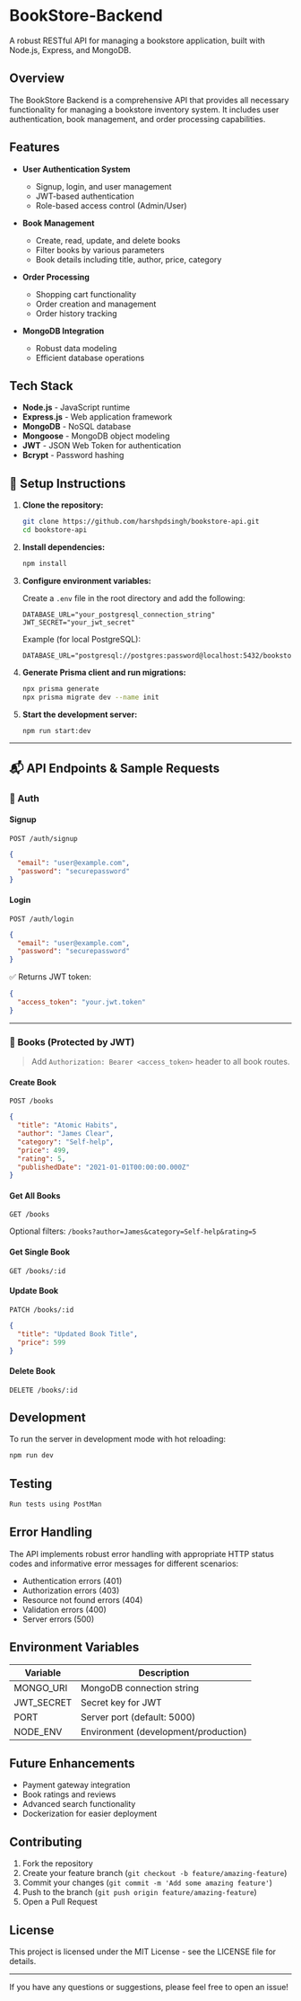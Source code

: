 # BookStore-Backend

A robust RESTful API for managing a bookstore application, built with Node.js, Express, and MongoDB.

## Overview

The BookStore Backend is a comprehensive API that provides all necessary functionality for managing a bookstore inventory system. It includes user authentication, book management, and order processing capabilities.

## Features

- **User Authentication System**
  - Signup, login, and user management
  - JWT-based authentication
  - Role-based access control (Admin/User)

- **Book Management**
  - Create, read, update, and delete books
  - Filter books by various parameters
  - Book details including title, author, price, category

- **Order Processing**
  - Shopping cart functionality
  - Order creation and management
  - Order history tracking

- **MongoDB Integration**
  - Robust data modeling
  - Efficient database operations

## Tech Stack

- **Node.js** - JavaScript runtime
- **Express.js** - Web application framework
- **MongoDB** - NoSQL database
- **Mongoose** - MongoDB object modeling
- **JWT** - JSON Web Token for authentication
- **Bcrypt** - Password hashing

## 🚀 Setup Instructions

1. **Clone the repository:**
   ```bash
   git clone https://github.com/harshpdsingh/bookstore-api.git
   cd bookstore-api
   ```

2. **Install dependencies:**
   ```bash
   npm install
   ```

3. **Configure environment variables:**

   Create a `.env` file in the root directory and add the following:
   ```env
   DATABASE_URL="your_postgresql_connection_string"
   JWT_SECRET="your_jwt_secret"
   ```

   Example (for local PostgreSQL):
   ```env
   DATABASE_URL="postgresql://postgres:password@localhost:5432/bookstore"
   ```

4. **Generate Prisma client and run migrations:**
   ```bash
   npx prisma generate
   npx prisma migrate dev --name init
   ```

5. **Start the development server:**
   ```bash
   npm run start:dev
   ```

---

## 📬 API Endpoints & Sample Requests

### 🔐 Auth

#### Signup
`POST /auth/signup`
```json
{
  "email": "user@example.com",
  "password": "securepassword"
}
```

#### Login
`POST /auth/login`
```json
{
  "email": "user@example.com",
  "password": "securepassword"
}
```

✅ Returns JWT token:
```json
{
  "access_token": "your.jwt.token"
}
```

---

### 📘 Books (Protected by JWT)
> Add `Authorization: Bearer <access_token>` header to all book routes.

#### Create Book
`POST /books`
```json
{
  "title": "Atomic Habits",
  "author": "James Clear",
  "category": "Self-help",
  "price": 499,
  "rating": 5,
  "publishedDate": "2021-01-01T00:00:00.000Z"
}
```

#### Get All Books
`GET /books`

Optional filters:
`/books?author=James&category=Self-help&rating=5`

#### Get Single Book
`GET /books/:id`

#### Update Book
`PATCH /books/:id`
```json
{
  "title": "Updated Book Title",
  "price": 599
}
```

#### Delete Book
`DELETE /books/:id`

## Development

To run the server in development mode with hot reloading:

```bash
npm run dev
```

## Testing

```bash
Run tests using PostMan
```

## Error Handling

The API implements robust error handling with appropriate HTTP status codes and informative error messages for different scenarios:

- Authentication errors (401)
- Authorization errors (403)
- Resource not found errors (404)
- Validation errors (400)
- Server errors (500)

## Environment Variables

| Variable | Description |
|----------|-------------|
| MONGO_URI | MongoDB connection string |
| JWT_SECRET | Secret key for JWT |
| PORT | Server port (default: 5000) |
| NODE_ENV | Environment (development/production) |

## Future Enhancements

- Payment gateway integration
- Book ratings and reviews
- Advanced search functionality
- Dockerization for easier deployment

## Contributing

1. Fork the repository
2. Create your feature branch (`git checkout -b feature/amazing-feature`)
3. Commit your changes (`git commit -m 'Add some amazing feature'`)
4. Push to the branch (`git push origin feature/amazing-feature`)
5. Open a Pull Request

## License

This project is licensed under the MIT License - see the LICENSE file for details.

---

If you have any questions or suggestions, please feel free to open an issue!
